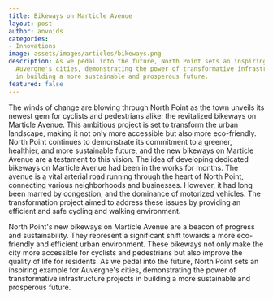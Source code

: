 ```yaml
---
title: Bikeways on Marticle Avenue
layout: post
author: anvoids
categories:
- Innovations
image: assets/images/articles/bikeways.png
description: As we pedal into the future, North Point sets an inspiring example for
  Auvergne's cities, demonstrating the power of transformative infrastructure projects
  in building a more sustainable and prosperous future.
featured: false
---
```


The winds of change are blowing through North Point as the town unveils its newest gem for cyclists and pedestrians alike: the revitalized bikeways on Marticle Avenue. This ambitious project is set to transform the urban landscape, making it not only more accessible but also more eco-friendly. North Point continues to demonstrate its commitment to a greener, healthier, and more sustainable future, and the new bikeways on Marticle Avenue are a testament to this vision. The idea of developing dedicated bikeways on Marticle Avenue had been in the works for months. The avenue is a vital arterial road running through the heart of North Point, connecting various neighborhoods and businesses. However, it had long been marred by congestion, and the dominance of motorized vehicles. The transformation project aimed to address these issues by providing an efficient and safe cycling and walking environment.

North Point's new bikeways on Marticle Avenue are a beacon of progress and sustainability. They represent a significant shift towards a more eco-friendly and efficient urban environment. These bikeways not only make the city more accessible for cyclists and pedestrians but also improve the quality of life for residents. As we pedal into the future, North Point sets an inspiring example for Auvergne's cities, demonstrating the power of transformative infrastructure projects in building a more sustainable and prosperous future.
